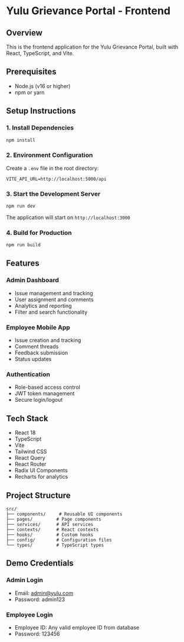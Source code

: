 
# Yulu Grievance Portal - Frontend

## Overview
This is the frontend application for the Yulu Grievance Portal, built with React, TypeScript, and Vite.

## Prerequisites
- Node.js (v16 or higher)
- npm or yarn

## Setup Instructions

### 1. Install Dependencies
```bash
npm install
```

### 2. Environment Configuration
Create a `.env` file in the root directory:
```
VITE_API_URL=http://localhost:5000/api
```

### 3. Start the Development Server
```bash
npm run dev
```

The application will start on `http://localhost:3000`

### 4. Build for Production
```bash
npm run build
```

## Features

### Admin Dashboard
- Issue management and tracking
- User assignment and comments
- Analytics and reporting
- Filter and search functionality

### Employee Mobile App
- Issue creation and tracking
- Comment threads
- Feedback submission
- Status updates

### Authentication
- Role-based access control
- JWT token management
- Secure login/logout

## Tech Stack
- React 18
- TypeScript
- Vite
- Tailwind CSS
- React Query
- React Router
- Radix UI Components
- Recharts for analytics

## Project Structure
```
src/
├── components/     # Reusable UI components
├── pages/         # Page components
├── services/      # API services
├── contexts/      # React contexts
├── hooks/         # Custom hooks
├── config/        # Configuration files
└── types/         # TypeScript types
```

## Demo Credentials

### Admin Login
- Email: admin@yulu.com
- Password: admin123

### Employee Login
- Employee ID: Any valid employee ID from database
- Password: 123456
